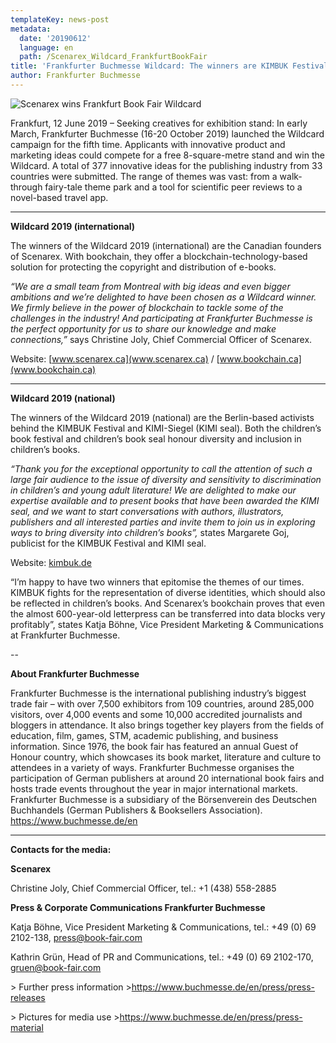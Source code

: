 ```yaml
---
templateKey: news-post
metadata:
  date: '20190612'
  language: en
  path: /Scenarex_Wildcard_FrankfurtBookFair
title: 'Frankfurter Buchmesse Wildcard: The winners are KIMBUK Festival and Scenarex'
author: Frankfurter Buchmesse
---
```

<img src="/img/frankfurt-wildcard-scenarex-bookchain.png" alt="Scenarex wins Frankfurt Book Fair Wildcard">



Frankfurt, 12 June 2019 – Seeking creatives for exhibition stand: In early March, Frankfurter Buchmesse (16-20 October 2019) launched the Wildcard campaign for the fifth time. Applicants with innovative product and marketing ideas could compete for a free 8-square-metre stand and win the Wildcard. A total of 377 innovative ideas for the publishing industry from 33 countries were submitted. The range of themes was vast: from a walk-through fairy-tale theme park and a tool for scientific peer reviews to a novel-based travel app.

****

**Wildcard 2019 (international)**

The winners of the Wildcard 2019 (international) are the Canadian founders of Scenarex. With bookchain, they offer a blockchain-technology-based solution for protecting the copyright and distribution of e-books.

_“We are a small team from Montreal with big ideas and even bigger ambitions and we’re delighted to have been chosen as a Wildcard winner. We firmly believe in the power of blockchain to tackle some of the challenges in the industry! And participating at Frankfurter Buchmesse is the perfect opportunity for us to share our knowledge and make connections,”_ says Christine Joly, Chief Commercial Officer of Scenarex.

Website: [www.scenarex.ca](www.scenarex.ca) / [www.bookchain.ca](www.bookchain.ca)

****

**Wildcard 2019 (national)**

The winners of the Wildcard 2019 (national) are the Berlin-based activists behind the KIMBUK Festival and KIMI-Siegel (KIMI seal). Both the children’s book festival and children’s book seal honour diversity and inclusion in children’s books.

_“Thank you for the exceptional opportunity to call the attention of such a large fair audience to the issue of diversity and sensitivity to discrimination in children’s and young adult literature! We are delighted to make our expertise available and to present books that have been awarded the KIMI seal, and we want to start conversations with authors, illustrators, publishers and all interested parties and invite them to join us in exploring ways to bring diversity into children’s books”,_ states Margarete Goj, publicist for the KIMBUK Festival and KIMI seal.

Website: [kimbuk.de](kimbuk.de)

“I’m happy to have two winners that epitomise the themes of our times. KIMBUK fights for the representation of diverse identities, which should also be reflected in children’s books. And Scenarex’s bookchain proves that even the almost 600-year-old letterpress can be transferred into data blocks very profitably”, states Katja Böhne, Vice President Marketing & Communications at Frankfurter Buchmesse.

\--

**About Frankfurter Buchmesse**

Frankfurter Buchmesse is the international publishing industry’s biggest trade fair – with over 7,500 exhibitors from 109 countries, around 285,000 visitors, over 4,000 events and some 10,000 accredited journalists and bloggers in attendance. It also brings together key players from the fields of education, film, games, STM, academic publishing, and business information. Since 1976, the book fair has featured an annual Guest of Honour country, which showcases its book market, literature and culture to attendees in a variety of ways. Frankfurter Buchmesse organises the participation of German publishers at around 20 international book fairs and hosts trade events throughout the year in major international markets. Frankfurter Buchmesse is a subsidiary of the Börsenverein des Deutschen Buchhandels (German Publishers & Booksellers Association). https://www.buchmesse.de/en

****

**Contacts for the media:** 

**Scenarex**

Christine Joly, Chief Commercial Officer, tel.: +1 (438) 558-2885



**Press & Corporate Communications Frankfurter Buchmesse**

Katja Böhne, Vice President Marketing & Communications, tel.: +49 (0) 69 2102-138, press@book-fair.com

Kathrin Grün, Head of PR and Communications, tel.: +49 (0) 69 2102-170, gruen@book-fair.com

\> Further press information ><https://www.buchmesse.de/en/press/press-releases>

\> Pictures for media use ><https://www.buchmesse.de/en/press/press-material>
